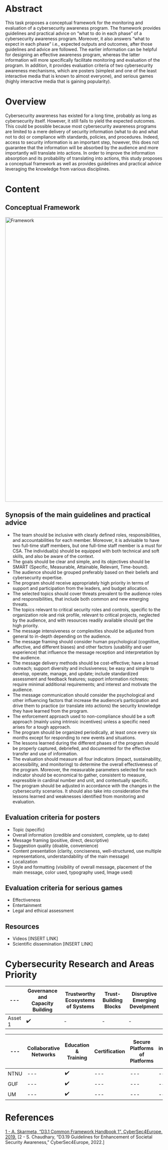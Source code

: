 # Abstract
This task proposes a conceptual framework for the monitoring and evaluation of a cybersecurity awareness program. The framework provides guidelines and practical advice on “what to do in each phase” of a cybersecurity awareness program. Moreover, it also answers “what to expect in each phase” i.e., expected outputs and outcomes, after those guidelines and advice are followed. The earlier information can be helpful for designing an effective awareness program, whereas the latter information will more specifically facilitate monitoring and evaluation of the program. In addition, it provides evaluation criteria of two cybersecurity awareness mechanisms, which are posters (simplest and one of the least interactive media that is known to almost everyone), and serious games (highly interactive media that is gaining popularity). 
# Overview
Cybersecurity awareness has existed for a long time, probably as long as cybersecurity itself. However, it still fails to yield the expected outcomes. This could be possible because most cybersecurity awareness programs are limited to a mere delivery of security information (what to do and what not to do) or compliance with standards, policies, and procedures. Indeed, access to security information is an important step, however, this does not guarantee that the information will be absorbed by the audience and more importantly will translate into actions. In order to improve the information absorption and its probability of translating into actions, this study proposes a conceptual framework as well as provides guidelines and practical advice leveraging the knowledge from various disciplines. 

# Content
## Conceptual Framework
<img width="907" alt="Framework" src="https://user-images.githubusercontent.com/95473353/159512883-4dac109a-e7bb-4451-89ad-f14194525374.png">

## Synopsis of the main guidelines and practical advice 
*	The team should be inclusive with clearly defined roles, responsibilities, and accountabilities for each member. Moreover, it is advisable to have two full-time staff members, but one full-time staff member is a must for CSA. The individual(s) should be equipped with both technical and soft skills, and also be aware of the context. 
*	The goals should be clear and simple, and its objectives should be SMART (Specific, Measurable, Attainable, Relevant, Time-bound).
*	The audience should be grouped preferably based on their beliefs and cybersecurity expertise.
*	The program should receive appropriately high priority in terms of support and participation from the leaders, and budget allocation. 
*	The selected topics should cover threats prevalent to the audience roles and responsibilities, that include both common and new emerging threats. 
*	The topics relevant to critical security roles and controls, specific to the organization role and risk profile, relevant to critical projects, neglected by the audience, and with resources readily available should get the high priority. 
*	The message intensiveness or complexities should be adjusted from general to in-depth depending on the audience. 
*	The message framing should consider human psychological (cognitive, affective, and different biases) and other factors (usability and user experience) that influence the message reception and interpretation by the audience. 
*	The message delivery methods should be cost-effective; have a broad outreach; support diversity and inclusiveness; be easy and simple to develop, operate, manage, and update; include standardized assessment and feedback features; support information richness; require minimal additional requirements; and interest and motivate the audience. 
*	The message communication should consider the psychological and other influencing factors that increase the audience’s participation and drive them to practice (or translate into actions) the security knowledge they have learned from the program. 
*	The enforcement approach used to non-compliance should be a soft approach (mainly using intrinsic incentives) unless a specific need arises for a tough approach.  
*	The program should be organized periodically, at least once every six months except for responding to new events and situations.
*	The lessons learned during the different phases of the program should be properly captured, debriefed, and documented for the effective transfer and use of information.
*	The evaluation should measure all four indicators (impact, sustainability, accessibility, and monitoring) to determine the overall effectiveness of the program. Moreover, the measurable parameters selected for each indicator should be economical to gather, consistent to measure, expressible in cardinal number and unit, and contextually specific. 
*	The program should be adjusted in accordance with the changes in the cybersecurity scenarios. It should also take into consideration the lessons learned and weaknesses identified from monitoring and evaluation.

## Evaluation criteria for posters
*	Topic (specific)
*	Overall information (credible and consistent, complete, up to date)
*	Message framing (positive, direct, descriptive)
*	Suggestion quality (doable, convenience)
*	Content presentation (clarity, conciseness, well-structured, use multiple representations, understandability of the main message)
*	Localization
*	Style and formatting (visibility of overall message, placement of the main message, color used, typography used, Image used)

## Evaluation criteria for serious games
*	Effectiveness
*	Entertainment
*	Legal and ethical assessment

## Resources
* Videos
[INSERT LINK]
* Scientific dissemination
[INSERT LINK]
 
# Cybersecurity Research and Areas Priority
--- | Governance and Capacity Building | Trustworthy Ecosystems of Systems | Trust-Building Blocks | Disruptive Emerging Develpment
--- | --- | --- | --- | ---
Asset 1 | :heavy_check_mark: | - |  - | - 

<p></p>

--- | Collaborative Networks| Education & Training | Certification | Secure Platforms of Platforms | infrastructure Protection | Holistic Data Protection | AI-based Security | Systems Security & Security Lifetime Management | Secure Architectures for Next Generation Communication | Secure Quantum Technologies | Secure AI Systems | Personalized Privacy Protection
--- | --- | --- | ---  | --- | --- | --- | --- | --- | --- | --- | --- | --- 
NTNU | --- | :heavy_check_mark: | --- | --- | --- | --- | --- | --- | --- | --- | --- | --- 
GUF | --- | :heavy_check_mark: | --- | --- | --- | --- | --- | --- | --- | --- | --- | --- 
UM | --- | :heavy_check_mark: | --- | --- | --- | --- | --- | --- | --- | --- | --- | --- 



# References
[1 - A. Skarmeta, “D3.1 Common Framework Handbook 1”, CyberSec4Europe, 2019.](https://cybersec4europe.eu/wp-content/uploads/2020/06/D3.1-Handbook-v2.0-submitted-1.pdf)
[2 - S. Chaudhary, “D3.19 Guidelines for Enhancement of Societal Security Awareness,” CyberSec4Europe, 2022.]
